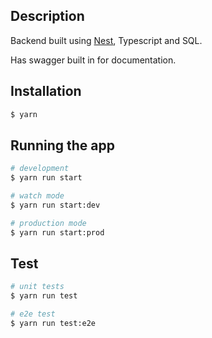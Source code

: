 ## Description

Backend built using [Nest](https://github.com/nestjs/nest), Typescript and SQL.

Has swagger built in for documentation.

## Installation

```bash
$ yarn
```

## Running the app

```bash
# development
$ yarn run start

# watch mode
$ yarn run start:dev

# production mode
$ yarn run start:prod
```

## Test

```bash
# unit tests
$ yarn run test

# e2e test
$ yarn run test:e2e
```
